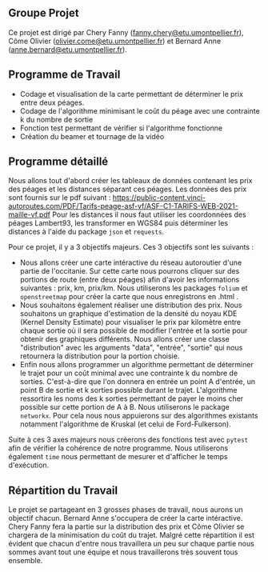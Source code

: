 ## Groupe Projet
Ce projet est dirigé par Chery Fanny (fanny.chery@etu.umontpellier.fr), Côme Olivier (olivier.come@etu.umontpellier.fr) et Bernard Anne (anne.bernard@etu.umontpellier.fr).

## Programme de Travail
- Codage et visualisation de la carte permettant de déterminer le prix entre deux péages. 
- Codage de l'algorithme minimisant le coût du péage avec une contrainte k du nombre de sortie 
- Fonction test permettant de vérifier si l'algorithme fonctionne
- Création du beamer et tournage de la vidéo

## Programme détaillé
Nous allons tout d'abord créer les tableaux de données contenant les prix des péages et les distances séparant ces péages. Les données des prix sont fournis sur le pdf suivant : https://public-content.vinci-autoroutes.com/PDF/Tarifs-peage-asf-vf/ASF-C1-TARIFS-WEB-2021-maille-vf.pdf 
Pour les distances il nous faut utiliser  les coordonnées des péages Lambert93, les transformer en WGS84 puis déterminer les distances à l'aide du package ```json``` et ```requests```. 

Pour ce projet, il y a 3 objectifs majeurs. Ces 3 objectifs sont les suivants : 

- Nous allons créer une carte intéractive du réseau autoroutier d'une partie de l'occitanie. Sur cette carte nous pourrons cliquer sur des portions de route (entre deux péages) afin d'avoir les informations suivantes : prix, km, prix/km. Nous utiliserons les packages ```folium``` et ```openstreetmap``` pour créer la carte que nous enregistrons en .html . 
- Nous souhaitons également réaliser une distribution des prix. Nous souhaitons  un graphique d'estimation de la densité du noyau KDE (Kernel Density Estimate) pour visualiser le prix par kilomètre entre chaque sortie où il sera possible de modifier l'entrée et la sortie pour obtenir des graphiques différents. Nous allons créer une classe "distribution" avec les arguments "data", "entrée", "sortie" qui nous retournera la distribution pour la portion choisie. 
- Enfin nous allons programmer un algorithme permettant de déterminer le trajet pour un coût minimal avec une contrainte k du nombre de sorties. C'est-à-dire que l'on donnera en entrée un point A d'entrée, un point B de sortie et k sorties possible durant le trajet. L'algorithme ressortira les noms des k sorties permettant de payer le moins cher possible sur cette portion de A à B. Nous utiliserons le package ```networkx```. Pour cela nous nous appuierons sur des algorithmes existants notamment l'algorithme de Kruskal (et celui de Ford-Fulkerson).

Suite à ces 3 axes majeurs nous créerons des fonctions test avec ```pytest``` afin de vérifier la cohérence de notre programme. Nous utiliserons également ```time``` nous permettant de mesurer et d'afficher le temps d'exécution. 

## Répartition du Travail
Le projet se partageant en 3 grosses phases de travail, nous aurons un objectif chacun. Bernard Anne s'occupera de créer la carte intéractive. Chery Fanny fera la partie sur la distribution des prix et Côme Olivier se chargera de la minimisation du coût du trajet. Malgré cette répartition il est évident que chacun d'entre nous travaillera un peu sur chaque partie nous sommes avant tout une équipe et nous travaillerons très souvent tous ensemble. 
